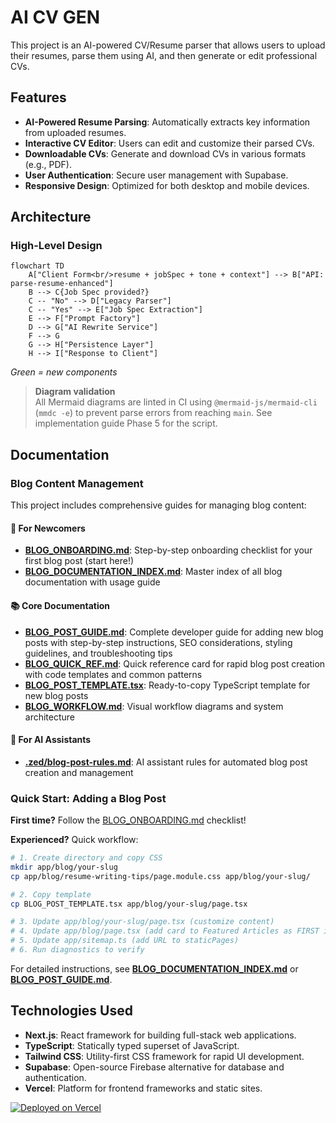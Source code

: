 # AI CV GEN

This project is an AI-powered CV/Resume parser that allows users to upload their resumes, parse them using AI, and then generate or edit professional CVs.

## Features

* **AI-Powered Resume Parsing**: Automatically extracts key information from uploaded resumes.
* **Interactive CV Editor**: Users can edit and customize their parsed CVs.
* **Downloadable CVs**: Generate and download CVs in various formats (e.g., PDF).
* **User Authentication**: Secure user management with Supabase.
* **Responsive Design**: Optimized for both desktop and mobile devices.

## Architecture

### High-Level Design

```mermaid
flowchart TD
    A["Client Form<br/>resume + jobSpec + tone + context"] --> B["API: parse-resume-enhanced"]
    B --> C{Job Spec provided?}
    C -- "No" --> D["Legacy Parser"]
    C -- "Yes" --> E["Job Spec Extraction"]
    E --> F["Prompt Factory"]
    D --> G["AI Rewrite Service"]
    F --> G
    G --> H["Persistence Layer"]
    H --> I["Response to Client"]
```

*Green = new components*

> **Diagram validation**  
> All Mermaid diagrams are linted in CI using `@mermaid-js/mermaid-cli` (`mmdc -e`) to prevent parse errors from reaching `main`. See implementation guide Phase 5 for the script.


## Documentation

### Blog Content Management

This project includes comprehensive guides for managing blog content:

#### 📖 For Newcomers
* **[BLOG_ONBOARDING.md](./BLOG_ONBOARDING.md)**: Step-by-step onboarding checklist for your first blog post (start here!)
* **[BLOG_DOCUMENTATION_INDEX.md](./BLOG_DOCUMENTATION_INDEX.md)**: Master index of all blog documentation with usage guide

#### 📚 Core Documentation
* **[BLOG_POST_GUIDE.md](./BLOG_POST_GUIDE.md)**: Complete developer guide for adding new blog posts with step-by-step instructions, SEO considerations, styling guidelines, and troubleshooting tips
* **[BLOG_QUICK_REF.md](./BLOG_QUICK_REF.md)**: Quick reference card for rapid blog post creation with code templates and common patterns
* **[BLOG_POST_TEMPLATE.tsx](./BLOG_POST_TEMPLATE.tsx)**: Ready-to-copy TypeScript template for new blog posts
* **[BLOG_WORKFLOW.md](./BLOG_WORKFLOW.md)**: Visual workflow diagrams and system architecture

#### 🤖 For AI Assistants
* **[.zed/blog-post-rules.md](./.zed/blog-post-rules.md)**: AI assistant rules for automated blog post creation and management

### Quick Start: Adding a Blog Post

**First time?** Follow the [BLOG_ONBOARDING.md](./BLOG_ONBOARDING.md) checklist!

**Experienced?** Quick workflow:

```bash
# 1. Create directory and copy CSS
mkdir app/blog/your-slug
cp app/blog/resume-writing-tips/page.module.css app/blog/your-slug/

# 2. Copy template
cp BLOG_POST_TEMPLATE.tsx app/blog/your-slug/page.tsx

# 3. Update app/blog/your-slug/page.tsx (customize content)
# 4. Update app/blog/page.tsx (add card to Featured Articles as FIRST item)
# 5. Update app/sitemap.ts (add URL to staticPages)
# 6. Run diagnostics to verify
```

For detailed instructions, see **[BLOG_DOCUMENTATION_INDEX.md](./BLOG_DOCUMENTATION_INDEX.md)** or **[BLOG_POST_GUIDE.md](./BLOG_POST_GUIDE.md)**.

## Technologies Used

* **Next.js**: React framework for building full-stack web applications.
* **TypeScript**: Statically typed superset of JavaScript.
* **Tailwind CSS**: Utility-first CSS framework for rapid UI development.
* **Supabase**: Open-source Firebase alternative for database and authentication.
* **Vercel**: Platform for frontend frameworks and static sites.

[![Deployed on Vercel](https://img.shields.io/badge/Deployed%20on-Vercel-black?style=for-the-badge&logo=vercel)](https://vercel.com/jaco-ks-projects/v0-cv)
